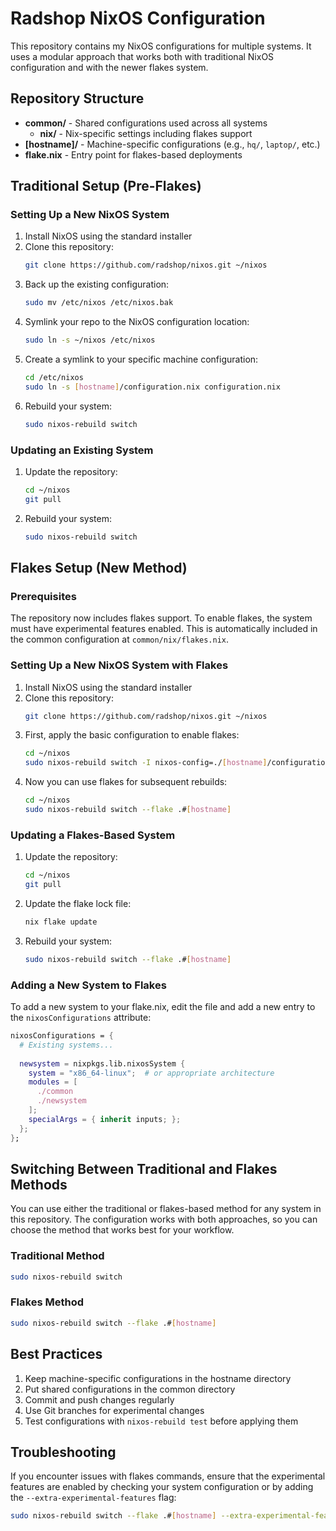 # Radshop NixOS Configuration

This repository contains my NixOS configurations for multiple systems. It uses a modular approach that works both with traditional NixOS configuration and with the newer flakes system.

## Repository Structure

- **common/** - Shared configurations used across all systems
  - **nix/** - Nix-specific settings including flakes support
- **[hostname]/** - Machine-specific configurations (e.g., `hq/`, `laptop/`, etc.)
- **flake.nix** - Entry point for flakes-based deployments

## Traditional Setup (Pre-Flakes)

### Setting Up a New NixOS System

1. Install NixOS using the standard installer
2. Clone this repository:
   ```bash
   git clone https://github.com/radshop/nixos.git ~/nixos
   ```
3. Back up the existing configuration:
   ```bash
   sudo mv /etc/nixos /etc/nixos.bak
   ```
4. Symlink your repo to the NixOS configuration location:
   ```bash
   sudo ln -s ~/nixos /etc/nixos
   ```
5. Create a symlink to your specific machine configuration:
   ```bash
   cd /etc/nixos
   sudo ln -s [hostname]/configuration.nix configuration.nix
   ```
6. Rebuild your system:
   ```bash
   sudo nixos-rebuild switch
   ```

### Updating an Existing System

1. Update the repository:
   ```bash
   cd ~/nixos
   git pull
   ```
2. Rebuild your system:
   ```bash
   sudo nixos-rebuild switch
   ```

## Flakes Setup (New Method)

### Prerequisites

The repository now includes flakes support. To enable flakes, the system must have experimental features enabled. This is automatically included in the common configuration at `common/nix/flakes.nix`.

### Setting Up a New NixOS System with Flakes

1. Install NixOS using the standard installer
2. Clone this repository:
   ```bash
   git clone https://github.com/radshop/nixos.git ~/nixos
   ```
3. First, apply the basic configuration to enable flakes:
   ```bash
   cd ~/nixos
   sudo nixos-rebuild switch -I nixos-config=./[hostname]/configuration.nix
   ```
4. Now you can use flakes for subsequent rebuilds:
   ```bash
   cd ~/nixos
   sudo nixos-rebuild switch --flake .#[hostname]
   ```

### Updating a Flakes-Based System

1. Update the repository:
   ```bash
   cd ~/nixos
   git pull
   ```
2. Update the flake lock file:
   ```bash
   nix flake update
   ```
3. Rebuild your system:
   ```bash
   sudo nixos-rebuild switch --flake .#[hostname]
   ```

### Adding a New System to Flakes

To add a new system to your flake.nix, edit the file and add a new entry to the `nixosConfigurations` attribute:

```nix
nixosConfigurations = {
  # Existing systems...
  
  newsystem = nixpkgs.lib.nixosSystem {
    system = "x86_64-linux";  # or appropriate architecture
    modules = [
      ./common
      ./newsystem
    ];
    specialArgs = { inherit inputs; };
  };
};
```

## Switching Between Traditional and Flakes Methods

You can use either the traditional or flakes-based method for any system in this repository. The configuration works with both approaches, so you can choose the method that works best for your workflow.

### Traditional Method
```bash
sudo nixos-rebuild switch
```

### Flakes Method
```bash
sudo nixos-rebuild switch --flake .#[hostname]
```

## Best Practices

1. Keep machine-specific configurations in the hostname directory
2. Put shared configurations in the common directory
3. Commit and push changes regularly
4. Use Git branches for experimental changes
5. Test configurations with `nixos-rebuild test` before applying them

## Troubleshooting

If you encounter issues with flakes commands, ensure that the experimental features are enabled by checking your system configuration or by adding the `--extra-experimental-features` flag:

```bash
sudo nixos-rebuild switch --flake .#[hostname] --extra-experimental-features "nix-command flakes"
```
